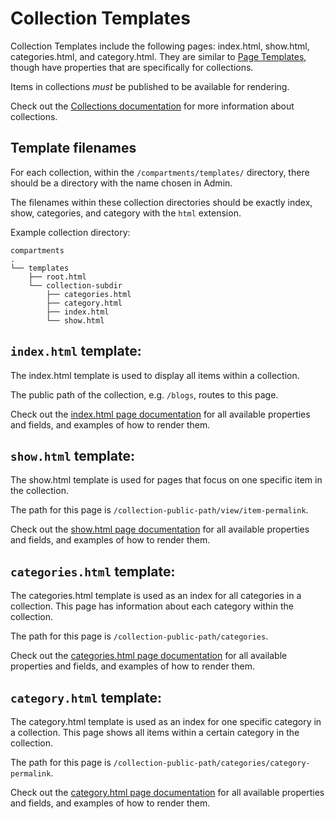 # Collection Templates
Collection Templates include the following pages: index.html, show.html, categories.html, and category.html. They are similar to [Page Templates](Page-Templates.md), though have properties that are specifically for collections.

Items in collections *must* be published to be available for rendering.

Check out the [Collections documentation](Collections.md) for more information about collections.



## Template filenames
For each collection, within the `/compartments/templates/` directory, there should be a directory with the name chosen in Admin.

The filenames within these collection directories should be exactly index, show, categories, and category with the `html` extension.

Example collection directory:
```
compartments
.
└── templates
    ├── root.html
    └── collection-subdir
        ├── categories.html
        ├── category.html
        ├── index.html
        └── show.html
```



## `index.html` template:
The index.html template is used to display all items within a collection.

The public path of the collection, e.g. `/blogs`, routes to this page.

Check out the [index.html page documentation](Collection-Index-Template.md) for all available properties and fields, and examples of how to render them.



## `show.html` template:
The show.html template is used for pages that focus on one specific item in the collection.

The path for this page is `/collection-public-path/view/item-permalink`.

Check out the [show.html page documentation](Collection-Show-Template.md) for all available properties and fields, and examples of how to render them.



## `categories.html` template:
The categories.html template is used as an index for all categories in a collection. This page has information about each category within the collection.

The path for this page is `/collection-public-path/categories`.

Check out the [categories.html page documentation](Collection-Categories-Template.md) for all available properties and fields, and examples of how to render them.



## `category.html` template:
The category.html template is used as an index for one specific category in a collection. This page shows all items within a certain category in the collection.

The path for this page is `/collection-public-path/categories/category-permalink`.

Check out the [category.html page documentation](Collection-Category-Template.md) for all available properties and fields, and examples of how to render them.
